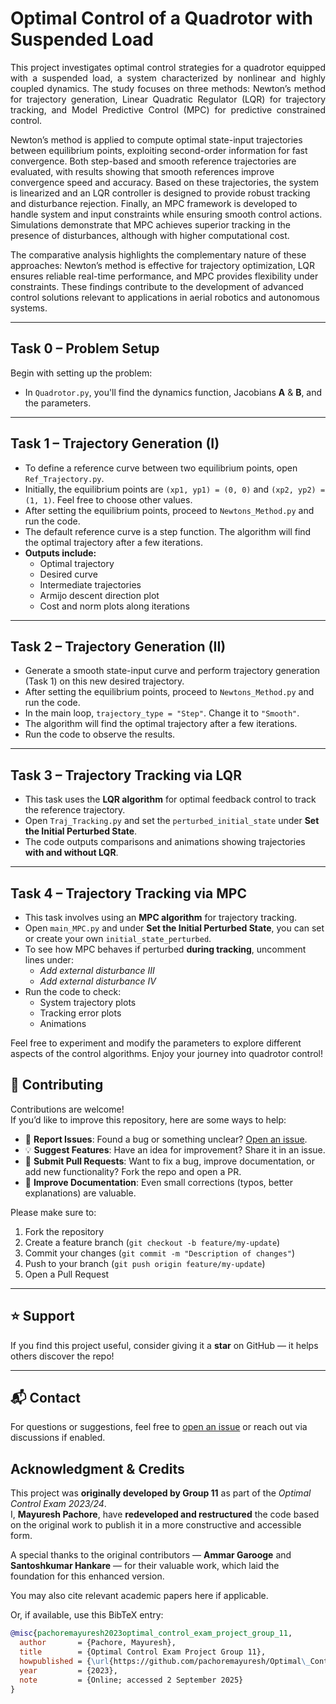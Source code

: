 # Optimal Control of a Quadrotor with Suspended Load

<p align="justify">
This project investigates optimal control strategies for a quadrotor equipped with a suspended load, a system characterized by nonlinear and highly coupled dynamics. The study focuses on three methods: Newton’s method for trajectory generation, Linear Quadratic Regulator (LQR) for trajectory tracking, and Model Predictive Control (MPC) for predictive constrained control.

Newton’s method is applied to compute optimal state-input trajectories between equilibrium points, exploiting second-order information for fast convergence. Both step-based and smooth reference trajectories are evaluated, with results showing that smooth references improve convergence speed and accuracy. Based on these trajectories, the system is linearized and an LQR controller is designed to provide robust tracking and disturbance rejection. Finally, an MPC framework is developed to handle system and input constraints while ensuring smooth control actions. Simulations demonstrate that MPC achieves superior tracking in the presence of disturbances, although with higher computational cost.

The comparative analysis highlights the complementary nature of these approaches: Newton’s method is effective for trajectory optimization, LQR ensures reliable real-time performance, and MPC provides flexibility under constraints. These findings contribute to the development of advanced control solutions relevant to applications in aerial robotics and autonomous systems.

</p>

---

## Task 0 – Problem Setup
Begin with setting up the problem:
- In `Quadrotor.py`, you'll find the dynamics function, Jacobians **A** & **B**, and the parameters.

---

## Task 1 – Trajectory Generation (I)
- To define a reference curve between two equilibrium points, open `Ref_Trajectory.py`.
- Initially, the equilibrium points are `(xp1, yp1) = (0, 0)` and `(xp2, yp2) = (1, 1)`. Feel free to choose other values.
- After setting the equilibrium points, proceed to `Newtons_Method.py` and run the code. 
- The default reference curve is a step function. The algorithm will find the optimal trajectory after a few iterations.
- **Outputs include:**
  - Optimal trajectory
  - Desired curve
  - Intermediate trajectories
  - Armijo descent direction plot
  - Cost and norm plots along iterations

---

## Task 2 – Trajectory Generation (II)
- Generate a smooth state-input curve and perform trajectory generation (Task 1) on this new desired trajectory.
- After setting the equilibrium points, proceed to `Newtons_Method.py` and run the code. 
- In the main loop, `trajectory_type = "Step"`. Change it to `"Smooth"`.  
- The algorithm will find the optimal trajectory after a few iterations.
- Run the code to observe the results.

---

## Task 3 – Trajectory Tracking via LQR
- This task uses the **LQR algorithm** for optimal feedback control to track the reference trajectory.
- Open `Traj_Tracking.py` and set the `perturbed_initial_state` under **Set the Initial Perturbed State**.
- The code outputs comparisons and animations showing trajectories **with and without LQR**.

---

## Task 4 – Trajectory Tracking via MPC
- This task involves using an **MPC algorithm** for trajectory tracking.
- Open `main_MPC.py` and under **Set the Initial Perturbed State**, you can set or create your own `initial_state_perturbed`.
- To see how MPC behaves if perturbed **during tracking**, uncomment lines under:
  - *Add external disturbance III*
  - *Add external disturbance IV*
- Run the code to check:
  - System trajectory plots
  - Tracking error plots
  - Animations



Feel free to experiment and modify the parameters to explore different aspects of the control algorithms. Enjoy your journey into quadrotor control!

## 🤝 Contributing

Contributions are welcome!  
If you’d like to improve this repository, here are some ways to help:

- 🐛 **Report Issues**: Found a bug or something unclear? [Open an issue](../../issues).
- 💡 **Suggest Features**: Have an idea for improvement? Share it in an issue.
- 🔧 **Submit Pull Requests**: Want to fix a bug, improve documentation, or add new functionality? Fork the repo and open a PR.
- 📝 **Improve Documentation**: Even small corrections (typos, better explanations) are valuable.

Please make sure to:
1. Fork the repository  
2. Create a feature branch (`git checkout -b feature/my-update`)  
3. Commit your changes (`git commit -m "Description of changes"`)  
4. Push to your branch (`git push origin feature/my-update`)  
5. Open a Pull Request  

---

## ⭐ Support

If you find this project useful, consider giving it a **star** on GitHub — it helps others discover the repo!

---

## 📬 Contact

For questions or suggestions, feel free to [open an issue](../../issues) or reach out via discussions if enabled.

## Acknowledgment & Credits

This project was **originally developed by Group 11** as part of the *Optimal Control Exam 2023/24*.  
I, **Mayuresh Pachore**, have **redeveloped and restructured** the code based on the original work to publish it in a more constructive and accessible form.  

A special thanks to the original contributors — **Ammar Garooge** and **Santoshkumar Hankare** — for their valuable work, which laid the foundation for this enhanced version.



You may also cite relevant academic papers here if applicable.

Or, if available, use this BibTeX entry:

```bibtex
@misc{pachoremayuresh2023optimal_control_exam_project_group_11,
  author       = {Pachore, Mayuresh},
  title        = {Optimal Control Exam Project Group 11},
  howpublished = {\url{https://github.com/pachoremayuresh/Optimal\_Control\_Exam\_Project\_Group\_11}},
  year         = {2023},
  note         = {Online; accessed 2 September 2025}
}

